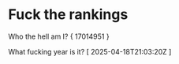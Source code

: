 # Fuck the rankings

Who the hell am I?
{ 17014951 }

What fucking year is it?
[ 2025-04-18T21:03:20Z ]
